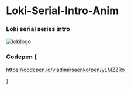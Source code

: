# Loki-Serial-Intro-Anim

### Loki serial series intro
 
![lokilogo](https://user-images.githubusercontent.com/56477695/122377570-dcef7e80-cf6d-11eb-8675-aae20ecd1d43.gif)

### Codepen {

https://codepen.io/vladimirsaenko/pen/yLMZZRo

}
